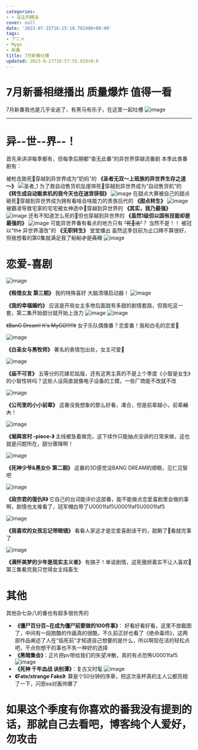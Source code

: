 ```yaml
---
categories:
- - 站主的瞎话
cover: null
date: '2023-07-15T16:15:18.702406+08:00'
tags:
- アニメ
- Mygo
- 新番
title: 7月新番吐槽
updated: 2023-8-27T16:57:55.919+8:0
---
```

# 7月新番相继播出  质量爆炸 值得一看

7月新番我也是几乎全追了，有黑马有乐子，在这里一起吐槽
<img src="https://github.com/shangy1yi/picx-images-hosting/raw/master/image.3qxu4f7p1660.webp" alt="image" />

---

# 异--世--界--！

首先来讲讲每季都有，但每季后期都“查无此番”的异世界穿越流番剧
本季此类番剧有：

被枪击致死🤣穿越到异世界成为“奶妈”的 **《圣者无双～上班族的异世界生存之道～》**
<img src="https://github.com/shangy1yi/picx-images-hosting/raw/master/圣者_1.1.1.739rdr1t0yo0.webp" alt="圣者_1" />
为了救自动售货机坠崖摔死🤣穿越到异世界成为“自动售货机”的 **《转生成自动贩卖机的我今天也在迷宫徘徊》**
<img src="https://github.com/shangy1yi/picx-images-hosting/raw/master/image.4nd84vb12zu0.webp" alt="image" />
在甜点大赛被自己的甜点砸死🤣穿越到异世界成为拥有看啥会啥能力的贵族后代的 **《甜点转生》**
<img src="https://github.com/shangy1yi/picx-images-hosting/raw/master/image.5kibbcughsg0.webp" alt="image" />
被霸凌导致宅家的宅宅被女神选中🤣穿越到异世界的 **《其实，我乃最强》**
<img src="https://github.com/shangy1yi/picx-images-hosting/raw/master/image.1o2z44ygf2zk.webp" alt="image" />
还有不知道怎么死的🤣但也穿越到异世界的 **《虽然1级但以固有技能却是最强的》**
<img src="https://github.com/shangy1yi/picx-images-hosting/raw/master/image.of067ydaz5c.webp" alt="image" />
可能异世界番有看点的地方只有 ~~“死🤣法”~~？
当然不是！！
被冠以“the 异世界漫改”的 **《无职转生》** 堂堂播出
虽然这季目前为止口碑不算很好，但我想看的第0集就满足我了~~贴贴才是真理~~
<img src="https://github.com/shangy1yi/picx-images-hosting/raw/master/image.5xu143v4mn80.webp" alt="image" />

# 恋爱-喜剧

<img src="https://github.com/shangy1yi/picx-images-hosting/raw/master/image.14vnqw8ae7cw.webp" alt="image" />

**《租借女友 第三期》** 我的特殊喜好 大脑清理启动器！
<img src="https://github.com/shangy1yi/picx-images-hosting/raw/master/image.zxu0erlwba8.webp" alt="image" />

**《我的幸福婚约》** 应该是开局女主多惨后面就有多甜的剧情套路，但我吃这一套，第二集开始甜分就开始上涨力
<img src="https://github.com/shangy1yi/picx-images-hosting/raw/master/image.77d5sy41h800.webp" alt="image" />
<img src="https://github.com/shangy1yi/picx-images-hosting/raw/master/image.48813wgqdn80.webp" alt="image" />

~~《BanG Dream! It's MyGO!!!!!》~~ 女子乐队偶像番？恋爱番！我和白毛的恋爱🤗

<img src="https://github.com/shangy1yi/picx-images-hosting/raw/master/image.73jb7uwezbk0.webp" alt="image" />

**《白圣女与黑牧师》** 著名的表情包出处，女主可爱🤩

<img src="https://github.com/shangy1yi/picx-images-hosting/raw/master/image.20sft6b4yj8g.webp" alt="image" />

**《庙不可言》**  五等分的花嫁尼姑版，还有这男主真的不是上个季度《小智是女生》的小智性转吗？这些人设简直就像电子设备的工模，一些厂商能不改就不改

<img src="https://github.com/shangy1yi/picx-images-hosting/raw/master/image.4sgnx35nl3q0.webp" alt="image" />

**《公司里的小小前辈》**  这番没我想象的那么好看，凑合，但是前辈越小，前辈~~越大~~！

<img src="https://github.com/shangy1yi/picx-images-hosting/raw/master/image.294y8wr28cro.webp" alt="image" />

**《堀與宮村 -piece-》**  主线被急着做完，这下续作只能抽点没讲的日常来做，这也就是问题所在，甜分骤降啊！

<img src="https://github.com/shangy1yi/picx-images-hosting/raw/master/image.2jzr6f1cyso0.webp" alt="image" />

**《死神少爷&黑女仆 第二期》** 这番的3D感觉没BANG DREAM的顺眼，见仁见智吧

<img src="https://github.com/shangy1yi/picx-images-hosting/raw/master/image.2lgc1t66fjm0.webp" alt="image" />

**《政宗君的復仇R》** 它自己的台词能评价这部番，能不能做点恋爱喜剧里会做的事啊，剧情也太难看了，冠军帽白带了U0001faf5U0001faf5U0001faf5

<img src="https://github.com/shangy1yi/picx-images-hosting/raw/master/image.adhntjz6kq8.webp" alt="image" />

**《我喜欢的女孩忘记带眼镜》** 看看人家这才是恋爱喜剧该干的，甜齁了🥰看就完事了

<img src="https://github.com/shangy1yi/picx-images-hosting/raw/master/image.awlc18qngcs.webp" alt="image" />

**《满怀美梦的少年是现实主义者》**  有搞子！单说剧情，这死傲娇着实不让人喜欢🥱第三集看完我只觉得女主纯畜生

# 其他

其他杂七杂八的番也有超多很优秀的

* **《僵尸百分百~在成为僵尸前要做的100件事》**： 好看好看好看，这里不放截图了，中间有一段跑酷的作画真的很酷，不久前正好也看了《绝命毒师》，这两部作品阐述了人在“临死前”才知道自己想要的是什么，所以啊现在活的轻松点吧，干点你想干的事也不失一种好的选择
* **《黑暗集会》**：正片把pv带给我们的失望冲散，真的有点恐怖U0001faf5
  <img src="https://github.com/shangy1yi/picx-images-hosting/raw/master/image.20mc1e8qdbs0.webp" alt="image" />
* **《死神 千年血战 诀别谭》**：复古又时髦
  <img src="https://github.com/shangy1yi/picx-images-hosting/raw/master/image.6cn0liko9z80.webp" alt="image" />
* **《Fate/strange Fake》**: 算是个50分钟的序章，把这次圣杯真的主人公都亮相了一下，闪恩ea对轰帅爆了

# 如果这个季度有你喜欢的番我没有提到的话，那就自己去看吧，博客纯个人爱好，勿攻击
